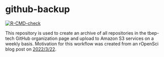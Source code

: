 
# github-backup

<!-- badges: start -->
[![R-CMD-check](https://github.com/tbep-tech/github-backup/workflows/R-CMD-check/badge.svg)](https://github.com/tbep-tech/github-backup/actions)
<!-- badges: end -->

This repository is used to create an archive of all repositories in the tbep-tech GitHub organization page and upload to Amazon S3 services on a weekly basis.  Motivation for this workflow was created from an rOpenSci blog post on [2022/3/22](https://ropensci.org/blog/2022/03/22/safeguards-and-backups-for-github-organizations/).

